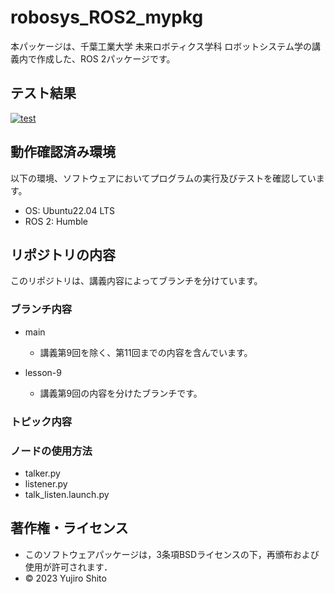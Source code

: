 # robosys_ROS2_mypkg
本パッケージは、千葉工業大学 未来ロボティクス学科 ロボットシステム学の講義内で作成した、ROS 2パッケージです。

## テスト結果
[![test](https://github.com/Yujiro-13/robosys_ros2_mypkg/actions/workflows/test.yml/badge.svg)](https://github.com/Yujiro-13/robosys_ros2_mypkg/actions/workflows/test.yml)

## 動作確認済み環境
以下の環境、ソフトウェアにおいてプログラムの実行及びテストを確認しています。
- OS: Ubuntu22.04 LTS
- ROS 2: Humble

## リポジトリの内容
このリポジトリは、講義内容によってブランチを分けています。

### ブランチ内容
- main
  - 講義第9回を除く、第11回までの内容を含んでいます。

- lesson-9
  - 講義第9回の内容を分けたブランチです。

### トピック内容

### ノードの使用方法
- talker.py
- listener.py
- talk_listen.launch.py

## 著作権・ライセンス
- このソフトウェアパッケージは，3条項BSDライセンスの下，再頒布および使用が許可されます．
- © 2023 Yujiro Shito
